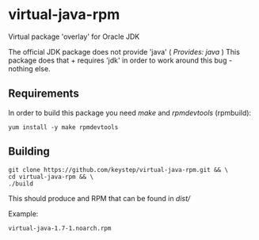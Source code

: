 virtual-java-rpm
================

Virtual package 'overlay' for Oracle JDK

The official JDK package does not provide 'java' ( _Provides: java_ )
This package does that + requires 'jdk' in order to work around this bug - nothing else.

Requirements
------------
In order to build this package you need _make_ and _rpmdevtools_ (rpmbuild):

    yum install -y make rpmdevtools

Building
--------
    git clone https://github.com/keystep/virtual-java-rpm.git && \
    cd virtual-java-rpm && \
    ./build

This should produce and RPM that can be found in _dist/_

Example:

    virtual-java-1.7-1.noarch.rpm
